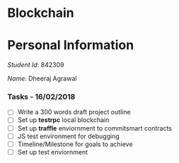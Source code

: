 # Blockchain

# Personal Information

_Student Id_: 842309

_Name_: Dheeraj Agrawal

### Tasks - 16/02/2018
- [ ] Write a 300 words draft project outline
- [ ] Set up **testrpc** local blockchain
- [ ] Set up **traffle** enviornment to commitsmart contracts
- [ ] JS test environment for debugging 
- [ ] Timeline/Milestone for goals to achieve
- [ ] Set up test enviornment
